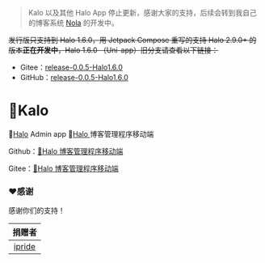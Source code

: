 > Kalo 以及其他 Halo App 停止更新，感谢大家的支持，后续会转到我自己的博客系统 [Nola](https://gitee.com/luodachui/nola) 的开发中。

~~发行版只支持到 Halo 1.6.0，用 Jetpack Compose 重写的支持 Halo 2.9.0+ 的版本**正在开发中**，Halo 1.6.0 （Uni-app）旧分支请查看以下链接：~~

- Gitee：[release-0.0.5-Halo1.6.0](https://gitee.com/luodachui/halo-mobile-app/tree/release-0.0.5-Halo1.6.0/)
- GitHub：[release-0.0.5-Halo1.6.0](https://github.com/LuodachuiXG/halo-mobile-app/tree/release-0.0.5-Halo1.6.0)


# 🍻Kalo

📱[Halo](https://halo.run/) Admin app
📱[Halo ](https://halo.run/) 博客管理程序移动端

Github：[📱Halo 博客管理程序移动端](https://github.com/LuodachuiXG/halo-mobile-app)

Gitee：[📱Halo 博客管理程序移动端](https://gitee.com/luodachui/halo-mobile-app)


### ❤️感谢

感谢你们的支持！

|               捐赠者               |
| :--------------------------------: |
| [ipride](https://gitee.com/ipride) |
